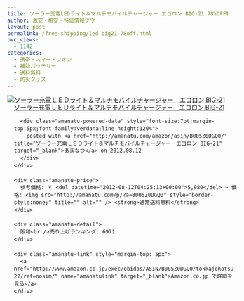 ```yaml
---
title: ソーラー充電LEDライト＆マルチモバイルチャージャー エコロン BIG-21 78%OFF特価！送料無料！
author: 激安・格安・特価情報ツウ
layout: post
permalink: /free-shipping/led-big21-78off.html
pvc_views:
  - 1142
categories:
  - 携帯・スマートフォン
  - 補助バッテリー
  - 送料無料
  - 防災グッズ
---
```

<div class="amanatu-box" style="margin-bottom:0px;">
  <div class="amanatu-image" style="float:left;">
    <a href="http://www.amazon.co.jp/exec/obidos/ASIN/B005Z0DGQ0/tokkajohotsu-22/ref=nosim/" name="amanatulink" target="_blank"><img src="http://i0.wp.com/ecx.images-amazon.com/images/I/51SOQoJizoL._SL160_.jpg?w=546" alt="ソーラー充電ＬＥＤライト＆マルチモバイルチャージャー　エコロン BIG-21" style="border: none;" data-recalc-dims="1" /></a>
  </div>
  
  <div class="amanatu-info" style="float:left;margin-left:15px;line-height:120%">
    <div class="amanatu-name" style="margin-bottom:10px;line-height:120%">
      <a href="http://www.amazon.co.jp/exec/obidos/ASIN/B005Z0DGQ0/tokkajohotsu-22/ref=nosim/" name="amanatulink" target="_blank">ソーラー充電ＬＥＤライト＆マルチモバイルチャージャー　エコロン BIG-21</a> 
      
      <div class="amanatu-powered-date" style="font-size:7pt;margin-top:5px;font-family:verdana;line-height:120%">
        posted with <a href="http://amanatu.com/amazon/asin/B005Z0DGQ0/" title="ソーラー充電ＬＥＤライト＆マルチモバイルチャージャー　エコロン BIG-21" target="_blank">あまなつ</a> on 2012.08.12
      </div>
    </div>
    
    <div class="amanatu-price">
      参考価格: ￥ <del datetime="2012-08-12T04:25:13+00:00">5,980</del> → 価格: <img src="http://amanatu.com/p/?a=B005Z0DGQ0" style="border-style:none;" title="" alt="" /> <strong>通常送料無料</strong>
    </div>
    
    <div class="amanatu-detail">
      阪和<br />売り上げランキング: 6971
    </div>
    
    <div class="amanatu-link" style="margin-top: 5px">
      <a href="http://www.amazon.co.jp/exec/obidos/ASIN/B005Z0DGQ0/tokkajohotsu-22/ref=nosim/" name="amanatulink" target="_blank">Amazon.co.jp で詳細を見る</a>
    </div>
  </div>
  
  <div class="amanatu-footer" style="clear: left">
  </div>
</div>